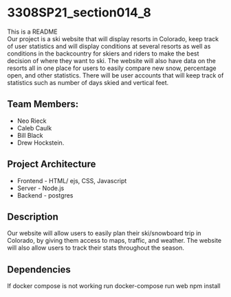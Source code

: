 # 3308SP21_section014_8
This is a README  
Our project is a ski website that will display resorts in Colorado, keep track of user statistics and will display conditions at several resorts as well as conditions in the backcountry for skiers and riders to make the best decision of where they want to ski. The website will also have data on the resorts all in one place for users to easily compare new snow, percentage open, and other statistics. There will be user accounts that will keep track of statistics such as number of days skied and vertical feet. 

## Team Members: 

- Neo Rieck
- Caleb Caulk
- Bill Black
- Drew Hockstein.

## Project Architecture

- Frontend - HTML/ ejs, CSS, Javascript
- Server - Node.js
- Backend - postgres

## Description
Our website will allow users to easily plan their ski/snowboard trip in Colorado, by giving them access to maps, traffic, and weather. The website will also allow users to track their stats throughout the season. 

## Dependencies  
If docker compose is not working run
docker-compose run web npm install

